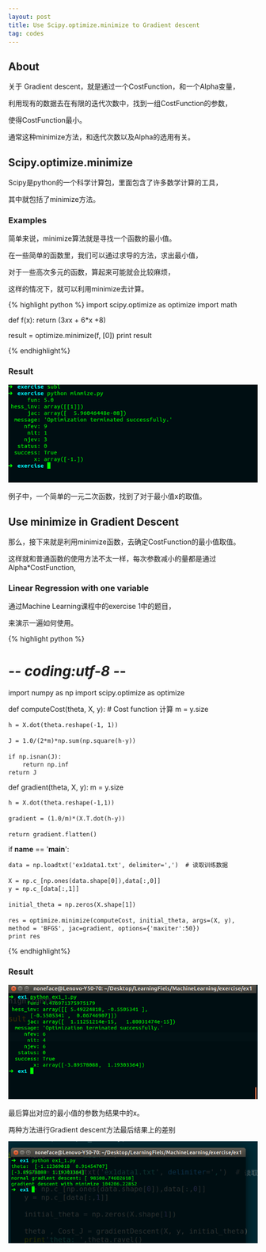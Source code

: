 ```yaml
---
layout: post
title: Use Scipy.optimize.minimize to Gradient descent
tag: codes
---
```


## About

关于 Gradient descent，就是通过一个CostFunction，和一个Alpha变量，

利用现有的数据去在有限的迭代次数中，找到一组CostFunction的参数，

使得CostFunction最小。

通常这种minimize方法，和迭代次数以及Alpha的选用有关。

## Scipy.optimize.minimize

Scipy是python的一个科学计算包，里面包含了许多数学计算的工具，

其中就包括了minimize方法。

### Examples

简单来说，minimize算法就是寻找一个函数的最小值。

在一些简单的函数里，我们可以通过求导的方法，求出最小值，

对于一些高次多元的函数，算起来可能就会比较麻烦，

这样的情况下，就可以利用minimize去计算。

{% highlight python %}
import scipy.optimize as optimize
import math

def f(x):
    return (3*x*x + 6*x +8)

result = optimize.minimize(f, [0])
print result

{% endhighlight%}

### Result

<img src="/images/minimize.png">

例子中，一个简单的一元二次函数，找到了对于最小值x的取值。

## Use minimize in Gradient Descent

那么，接下来就是利用minimize函数，去确定CostFunction的最小值取值。

这样就和普通函数的使用方法不太一样，每次参数减小的量都是通过Alpha*CostFunction,

### Linear Regression with one variable

通过Machine Learning课程中的exercise 1中的题目，

来演示一遍如何使用。

{% highlight python %}
# -*- coding:utf-8 -*-

import numpy as np
import scipy.optimize as optimize

def computeCost(theta, X, y): # Cost function 计算
    m = y.size

    h = X.dot(theta.reshape(-1, 1))

    J = 1.0/(2*m)*np.sum(np.square(h-y))
    
    if np.isnan(J):
        return np.inf
    return J

def gradient(theta, X, y):
    m = y.size

    h = X.dot(theta.reshape(-1,1))

    gradient = (1.0/m)*(X.T.dot(h-y))

    return gradient.flatten()

if __name__ == '__main__':

    data = np.loadtxt('ex1data1.txt', delimiter=',')  # 读取训练数据

    X = np.c_[np.ones(data.shape[0]),data[:,0]]
    y = np.c_[data[:,1]]

    initial_theta = np.zeros(X.shape[1])
    
    res = optimize.minimize(computeCost, initial_theta, args=(X, y), method = 'BFGS', jac=gradient, options={'maxiter':50})
    print res

{% endhighlight%}

### Result

<img src="/images/minimize1.png">

最后算出对应的最小值的参数为结果中的x。

两种方法进行Gradient descent方法最后结果上的差别

<img src="/images/minimizie_test.png">